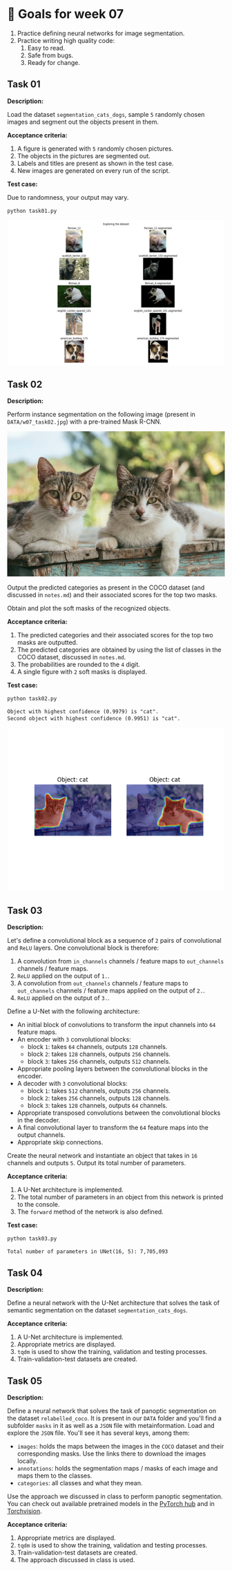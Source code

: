 # 🎯 Goals for week 07

1. Practice defining neural networks for image segmentation.
2. Practice writing high quality code:
   1. Easy to read.
   2. Safe from bugs.
   3. Ready for change.

## Task 01

**Description:**

Load the dataset `segmentation_cats_dogs`, sample `5` randomly chosen images and segment out the objects present in them.

**Acceptance criteria:**

1. A figure is generated with `5` randomly chosen pictures.
2. The objects in the pictures are segmented out.
3. Labels and titles are present as shown in the test case.
4. New images are generated on every run of the script.

**Test case:**

Due to randomness, your output may vary.

```console
python task01.py
```

![w07_task01_result.jpeg](../DATA/w07_task01_result.jpeg "w07_task01_result.jpeg")

## Task 02

**Description:**

Perform instance segmentation on the following image (present in `DATA/w07_task02.jpg`) with a pre-trained Mask R-CNN.

![w07_task02.jpg](../DATA/w07_task02.jpg "w07_task02.jpg")

Output the predicted categories as present in the COCO dataset (and discussed in `notes.md`) and their associated scores for the top two masks.

Obtain and plot the soft masks of the recognized objects.

**Acceptance criteria:**

1. The predicted categories and their associated scores for the top two masks are outputted.
2. The predicted categories are obtained by using the list of classes in the COCO dataset, discussed in `notes.md`.
3. The probabilities are rounded to the `4` digit.
4. A single figure with `2` soft masks is displayed.

**Test case:**

```console
python task02.py
```

```console
Object with highest confidence (0.9979) is "cat".
Second object with highest confidence (0.9951) is "cat".
```

![w07_task02_result.png](../assets/w07_task02_result.png "w07_task02_result.png")

## Task 03

**Description:**

Let's define a convolutional block as a sequence of `2` pairs of convolutional and `ReLU` layers. One convolutional block is therefore:

1. A convolution from `in_channels` channels / feature maps to `out_channels` channels / feature maps.
2. `ReLU` applied on the output of `1.`.
3. A convolution from `out_channels` channels / feature maps to `out_channels` channels / feature maps applied on the output of `2.`.
4. `ReLU` applied on the output of `3.`.

Define a U-Net with the following architecture:

- An initial block of convolutions to transform the input channels into `64` feature maps.
- An encoder with `3` convolutional blocks:
  - block `1`: takes `64` channels, outputs `128` channels.
  - block `2`: takes `128` channels, outputs `256` channels.
  - block `3`: takes `256` channels, outputs `512` channels.
- Appropriate pooling layers between the convolutional blocks in the encoder.
- A decoder with `3` convolutional blocks:
  - block `1`: takes `512` channels, outputs `256` channels.
  - block `2`: takes `256` channels, outputs `128` channels.
  - block `3`: takes `128` channels, outputs `64` channels.
- Appropriate transposed convolutions between the convolutional blocks in the decoder.
- A final convolutional layer to transform the `64` feature maps into the output channels.
- Appropriate skip connections.

Create the neural network and instantiate an object that takes in `16` channels and outputs `5`. Output its total number of parameters.

**Acceptance criteria:**

1. A U-Net architecture is implemented.
2. The total number of parameters in an object from this network is printed to the console.
3. The `forward` method of the network is also defined.

**Test case:**

```console
python task03.py
```

```console
Total number of parameters in UNet(16, 5): 7,705,093
```

## Task 04

**Description:**

Define a neural network with the U-Net architecture that solves the task of semantic segmentation on the dataset `segmentation_cats_dogs`.

**Acceptance criteria:**

1. A U-Net architecture is implemented.
2. Appropriate metrics are displayed.
3. `tqdm` is used to show the training, validation and testing processes.
4. Train-validation-test datasets are created.

## Task 05

**Description:**

Define a neural network that solves the task of panoptic segmentation on the dataset `relabelled_coco`. It is present in our `DATA` folder and you'll find a subfolder `masks` in it as well as a `JSON` file with metainformation. Load and explore the `JSON` file. You'll see it has several keys, among them:

- `images`: holds the maps between the images in the `COCO` dataset and their corresponding masks. Use the links there to download the images locally.
- `annotations`: holds the segmentation maps / masks of each image and maps them to the classes.
- `categories`: all classes and what they mean.

Use the approach we discussed in class to perform panoptic segmentation. You can check out available pretrained models in the [PyTorch hub](https://pytorch.org/hub/) and in [Torchvision](https://pytorch.org/vision/main/models).

**Acceptance criteria:**

1. Appropriate metrics are displayed.
2. `tqdm` is used to show the training, validation and testing processes.
3. Train-validation-test datasets are created.
4. The approach discussed in class is used.

